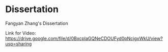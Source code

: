 # Dissertation

Fangyan Zhang's Dissertation

Link for Video:
https://drive.google.com/file/d/0BxcplaGQNeCDOUFyd0pNcjgxWkU/view?usp=sharing
